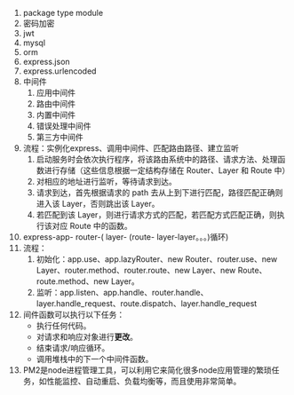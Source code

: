 1. package type module 
2. 密码加密
3. jwt
4. mysql
5. orm
6. express.json
7. express.urlencoded
8. 中间件
   1. 应用中间件
   2. 路由中间件
   3. 内置中间件
   4. 错误处理中间件
   5. 第三方中间件
9. 流程：实例化express、调用中间件、匹配路由路径、建立监听
   1. 启动服务时会依次执行程序，将该路由系统中的路径、请求方法、处理函数进行存储（这些信息根据一定结构存储在 Router、Layer 和 Route 中）
   2. 对相应的地址进行监听，等待请求到达。
   3. 请求到达，首先根据请求的 path 去从上到下进行匹配，路径匹配正确则进入该 Layer，否则跳出该 Layer。
   4. 若匹配到该 Layer，则进行请求方式的匹配，若匹配方式匹配正确，则执行该对应 Route 中的函数。
10. express-app- router-( layer- (route- layer-layer。。。)循环)
11. 流程：
    1. 初始化：app.use、app.lazyRouter、new Router、router.use、new Layer、router.method、router.route、new Layer、new Route、route.method、new Layer。
    2. 监听：app.listen、app.handle、router.handle、layer.handle_request、route.dispatch、layer.handle_request
12. 间件函数可以执行以下任务：
    - 执行任何代码。
    - 对请求和响应对象进行**更改**。
    - 结束请求/响应循环。
    - 调用堆栈中的下一个中间件函数。
13. PM2是node进程管理工具，可以利用它来简化很多node应用管理的繁琐任务，如性能监控、自动重启、负载均衡等，而且使用非常简单。



